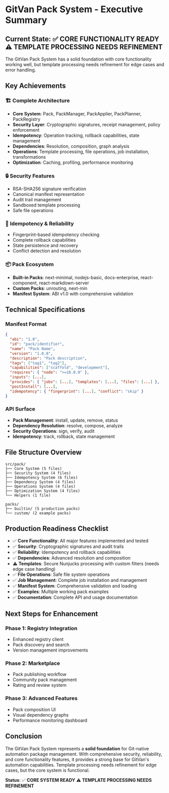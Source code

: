 # GitVan Pack System - Executive Summary

## Current State: ✅ **CORE FUNCTIONALITY READY** ⚠️ **TEMPLATE PROCESSING NEEDS REFINEMENT**

The GitVan Pack System has a solid foundation with core functionality working well, but template processing needs refinement for edge cases and error handling.

## Key Achievements

### 🏗️ **Complete Architecture**
- **Core System**: Pack, PackManager, PackApplier, PackPlanner, PackRegistry
- **Security Layer**: Cryptographic signatures, receipt management, policy enforcement
- **Idempotency**: Operation tracking, rollback capabilities, state management
- **Dependencies**: Resolution, composition, graph analysis
- **Operations**: Template processing, file operations, job installation, transformations
- **Optimization**: Caching, profiling, performance monitoring

### 🔒 **Security Features**
- RSA-SHA256 signature verification
- Canonical manifest representation
- Audit trail management
- Sandboxed template processing
- Safe file operations

### 🔄 **Idempotency & Reliability**
- Fingerprint-based idempotency checking
- Complete rollback capabilities
- State persistence and recovery
- Conflict detection and resolution

### 📦 **Pack Ecosystem**
- **Built-in Packs**: next-minimal, nodejs-basic, docs-enterprise, react-component, react-markdown-server
- **Custom Packs**: unrouting, next-min
- **Manifest System**: ABI v1.0 with comprehensive validation

## Technical Specifications

### Manifest Format
```json
{
  "abi": "1.0",
  "id": "pack/identifier",
  "name": "Pack Name",
  "version": "1.0.0",
  "description": "Pack description",
  "tags": ["tag1", "tag2"],
  "capabilities": ["scaffold", "development"],
  "requires": { "node": ">=18.0.0" },
  "inputs": [...],
  "provides": { "jobs": [...], "templates": [...], "files": [...] },
  "postInstall": [...],
  "idempotency": { "fingerprint": [...], "conflict": "skip" }
}
```

### API Surface
- **Pack Management**: install, update, remove, status
- **Dependency Resolution**: resolve, compose, analyze
- **Security Operations**: sign, verify, audit
- **Idempotency**: track, rollback, state management

## File Structure Overview

```
src/pack/
├── Core System (5 files)
├── Security System (4 files)
├── Idempotency System (6 files)
├── Dependency System (4 files)
├── Operations System (4 files)
├── Optimization System (4 files)
└── Helpers (1 file)

packs/
├── builtin/ (5 production packs)
└── custom/ (2 example packs)
```

## Production Readiness Checklist

- ✅ **Core Functionality**: All major features implemented and tested
- ✅ **Security**: Cryptographic signatures and audit trails
- ✅ **Reliability**: Idempotency and rollback capabilities
- ✅ **Dependencies**: Advanced resolution and composition
- ⚠️ **Templates**: Secure Nunjucks processing with custom filters (needs edge case handling)
- ✅ **File Operations**: Safe file system operations
- ✅ **Job Management**: Complete job installation and management
- ✅ **Manifest System**: Comprehensive validation and loading
- ✅ **Examples**: Multiple working pack examples
- ✅ **Documentation**: Complete API and usage documentation

## Next Steps for Enhancement

### Phase 1: Registry Integration
- Enhanced registry client
- Pack discovery and search
- Version management improvements

### Phase 2: Marketplace
- Pack publishing workflow
- Community pack management
- Rating and review system

### Phase 3: Advanced Features
- Pack composition UI
- Visual dependency graphs
- Performance monitoring dashboard

## Conclusion

The GitVan Pack System represents a **solid foundation** for Git-native automation package management. With comprehensive security, reliability, and core functionality features, it provides a strong base for GitVan's automation capabilities. Template processing needs refinement for edge cases, but the core system is functional.

**Status**: ✅ **CORE SYSTEM READY** ⚠️ **TEMPLATE PROCESSING NEEDS REFINEMENT**
